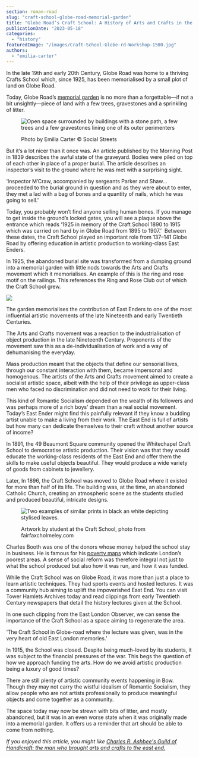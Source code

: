 ```yaml
---
section: roman-road
slug: "craft-school-globe-road-memorial-garden"
title: "Globe Road’s Craft School: A History of Arts and Crafts in the East End"
publicationDate: "2023-05-18"
categories: 
  - "history"
featuredImage: "/images/Craft-School-Globe-rd-Workshop-1500.jpg"
authors: 
  - "emilia-carter"
---
```


In the late 19th and early 20th Century, Globe Road was home to a thriving Crafts School which, since 1925, has been memorialised by a small plot of land on Globe Road.

Today, Globe Road’s [memorial garden](https://romanroadlondon.com/cemeteries-to-visit-bow-mile-end-globe-town/) is no more than a forgettable—if not a bit unsightly—piece of land with a few trees, gravestones and a sprinkling of litter.

<figure>

![Open space surrounded by buildings with a stone path, a few trees and a few gravestones lining one of its outer perimenters](/images/space-of-globe-road-ground-1500-1024x683.jpg)

<figcaption>

Photo by Emilia Carter © Social Streets

</figcaption>

</figure>

But it’s a lot nicer than it once was. An article published by the Morning Post in 1839 describes the awful state of the graveyard. Bodies were piled on top of each other in place of a proper burial. The article describes an inspector’s visit to the ground where he was met with a surprising sight.

‘Inspector M’Craw, accompanied by sergeants Parker and Shaw…proceeded to the burial ground in question and as they were about to enter, they met a lad with a bag of bones and a quantity of nails, which he was going to sell.’

Today, you probably won’t find anyone selling human bones. If you manage to get inside the ground’s locked gates, you will see a plaque above the entrance which reads ‘1925 in memory of the Craft School 1890 to 1915 which was carried on hard by in Globe Road from 1895 to 1907.’  Between these dates, the Craft School played an important role from 137–141 Globe Road by offering education in artistic production to working-class East Enders.

In 1925, the abandoned burial site was transformed from a dumping ground into a memorial garden with little nods towards the Arts and Crafts movement which it memorialises. An example of this is the ring and rose motif on the railings. This references the Ring and Rose Club out of which the Craft School grew. 

![](/images/Globe-Road-Memorial-Plaque-copy-1024x1024.jpeg)

The garden memorialises the contribution of East Enders to one of the most influential artistic movements of the late Nineteenth and early Twentieth Centuries. 

The Arts and Crafts movement was a reaction to the industrialisation of object production in the late Nineteenth Century. Proponents of the movement saw this as a de-individualisation of work and a way of dehumanising the everyday. 

Mass production meant that the objects that define our sensorial lives, through our constant interaction with them, became impersonal and homogenous. The artists of the Arts and Crafts movement aimed to create a socialist artistic space, albeit with the help of their privilege as upper-class men who faced no discrimination and did not need to work for their living. 

This kind of Romantic Socialism depended on the wealth of its followers and was perhaps more of a rich boys’ dream than a real social movement. Today’s East Ender might find this painfully relevant if they know a budding artist unable to make a living from their work. The East End is full of artists but how many can dedicate themselves to their craft without another source of income? 

In 1891, the 49 Beaumont Square community opened the Whitechapel Craft School to democratise artistic production. Their vision was that they would educate the working-class residents of the East End and offer them the skills to make useful objects beautiful. They would produce a wide variety of goods from cabinets to jewellery.  

Later, In 1896, the Craft School was moved to Globe Road where it existed for more than half of its life. The building was, at the time, an abandoned Catholic Church, creating an atmospheric scene as the students studied and produced beautiful, intricate designs. 

<figure>

![Two examples of similar prints in black an white depicting stylised leaves.](/images/artwork-example-globe-road-crafts-school-1500-1024x683.jpg)

<figcaption>

Artwork by student at the Craft School, photo from fairfaxcholmeley.com

</figcaption>

</figure>

Charles Booth was one of the donors whose money helped the school stay in business. He is famous for his [poverty maps](https://romanroadlondon.com/charles-booth-poverty-maps/) which indicate London’s poorest areas. A sense of social reform was therefore integral not just to what the school produced but also how it was run, and how it was funded.

While the Craft School was on Globe Road, it was more than just a place to learn artistic techniques. They had sports events and hosted lectures. It was a community hub aiming to uplift the impoverished East End. You can visit Tower Hamlets Archives today and read clippings from early Twentieth Century newspapers that detail the history lectures given at the School. 

In one such clipping from the East London Observer, we can sense the importance of the Craft School as a space aiming to regenerate the area.

‘The Craft School in Globe-road where the lecture was given, was in the very heart of old East London memories.’

In 1915, the School was closed. Despite being much-loved by its students, it was subject to the financial pressures of the war. This begs the question of how we approach funding the arts. How do we avoid artistic production being a luxury of good times?

There are still plenty of artistic community events happening in Bow. Though they may not carry the wistful idealism of Romantic Socialism, they allow people who are not artists professionally to produce meaningful objects and come together as a community. 

The space today may now be strewn with bits of litter, and mostly abandoned, but it was in an even worse state when it was originally made into a memorial garden. It offers us a reminder that art should be able to come from nothing. 

_If you enjoyed this article, you might like [Charles R. Ashbee's Guild of Handicraft: the man who brought arts and crafts to the east end.](https://romanroadlondon.com/charles-robert-ashbee-arts-and-crafts-movement/)_


